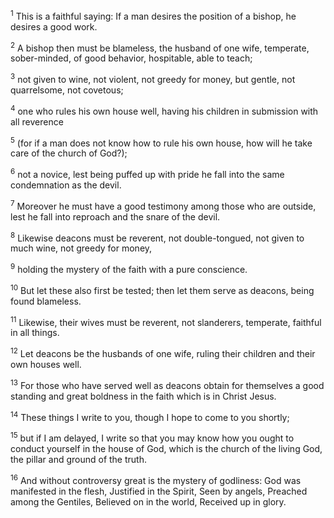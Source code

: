 <sup>1</sup> 
This is a faithful saying: If a man desires the position of a bishop, he desires a good work. 

<sup>2</sup> 
A bishop then must be blameless, the husband of one wife, temperate, sober-minded, of good behavior, hospitable, able to teach; 

<sup>3</sup> 
not given to wine, not violent, not greedy for money, but gentle, not quarrelsome, not covetous; 

<sup>4</sup> 
one who rules his own house well, having his children in submission with all reverence 

<sup>5</sup> 
(for if a man does not know how to rule his own house, how will he take care of the church of God?); 

<sup>6</sup> 
not a novice, lest being puffed up with pride he fall into the same condemnation as the devil. 

<sup>7</sup> 
Moreover he must have a good testimony among those who are outside, lest he fall into reproach and the snare of the devil.

<sup>8</sup> 
Likewise deacons must be reverent, not double-tongued, not given to much wine, not greedy for money, 

<sup>9</sup> 
holding the mystery of the faith with a pure conscience. 

<sup>10</sup> 
But let these also first be tested; then let them serve as deacons, being found blameless. 

<sup>11</sup> 
Likewise, their wives must be reverent, not slanderers, temperate, faithful in all things. 

<sup>12</sup> 
Let deacons be the husbands of one wife, ruling their children and their own houses well. 

<sup>13</sup> 
For those who have served well as deacons obtain for themselves a good standing and great boldness in the faith which is in Christ Jesus.

<sup>14</sup> 
These things I write to you, though I hope to come to you shortly; 

<sup>15</sup> 
but if I am delayed, I write so that you may know how you ought to conduct yourself in the house of God, which is the church of the living God, the pillar and ground of the truth. 

<sup>16</sup> 
And without controversy great is the mystery of godliness: God was manifested in the flesh, Justified in the Spirit, Seen by angels, Preached among the Gentiles, Believed on in the world, Received up in glory.